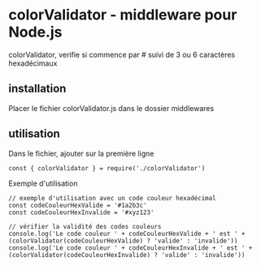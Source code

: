 # colorValidator - middleware pour Node.js
colorValidator, verifie si commence par # suivi de 3 ou 6 caractères hexadécimaux


## installation
Placer le fichier colorValidator.js dans le dossier middlewares


## utilisation
Dans le fichier, ajouter sur la première ligne
```
const { colorValidator } = require('./colorValidator')
```

Exemple d'utilisation
```
// exemple d'utilisation avec un code couleur hexadécimal
const codeCouleurHexValide = '#1a2b3c'
const codeCouleurHexInvalide = '#xyz123'

// vérifier la validité des codes couleurs
console.log('Le code couleur ' + codeCouleurHexValide + ' est ' + (colorValidator(codeCouleurHexValide) ? 'valide' : 'invalide'))
console.log('Le code couleur ' + codeCouleurHexInvalide + ' est ' + (colorValidator(codeCouleurHexInvalide) ? 'valide' : 'invalide'))
```
